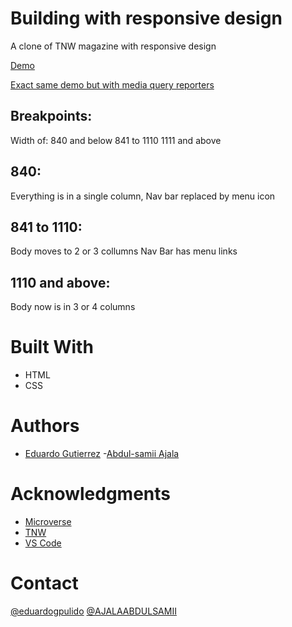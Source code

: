 # Building with responsive design
A clone of TNW magazine with responsive design 

[Demo](https://raw.githack.com/fedgut/building_with_responsive_design/create-tnw-page/index.html)

[Exact same demo but with media query reporters](https://raw.githack.com/fedgut/building_with_responsive_design/create-tnw-page/indexMQ.html)

## Breakpoints:
Width of:
840 and below
841 to 1110
1111 and above 

## 840:
Everything is in a single column, Nav bar replaced by menu icon

## 841 to 1110:
Body moves to 2 or 3 collumns
Nav Bar has menu links

## 1110 and above:
Body now is in 3 or 4 columns 

# Built With
- HTML
- CSS

# Authors
- [Eduardo Gutierrez](https://github.com/fedgut)
 -[Abdul-samii Ajala](https://github.com/jalasem)


# Acknowledgments
- [Microverse](https://microverse.org)
- [TNW](https://thenextweb.com/)
- [VS Code](https://code.visualstudio.com/)

# Contact
 [@eduardogpulido](https://twitter.com/eduardogpulido)
 [@AJALAABDULSAMII](https://twitter.com/AJALAABDULSAMII)
